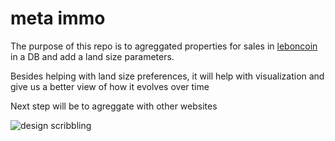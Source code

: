 # meta immo

The purpose of this repo is to agreggated properties for sales in [leboncoin](https://www.leboncoin.fr/) in a DB and add a land size parameters.

Besides helping with land size preferences, it will help with visualization and give us a better view of how it evolves over time

Next step will be to agreggate with other websites

![design scribbling](https://i.ibb.co/h1FDXn1/20191127-211454.jpg)

